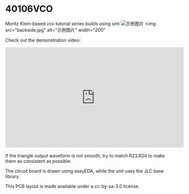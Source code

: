 # 40106VCO
Moritz Klein-based vco tutorial series builds using smt
<img src="VCO.jpg" alt="示例图片" width="900"/>
<img src="backside.jpg" alt="示例图片" width="200"


Check out the demonstration video:

<iframe width="560" height="315" src="https://www.youtube.com/embed/QiLeUSpJTN0" frameborder="0" allowfullscreen></iframe>

If the triangle output waveform is not smooth, try to match R23,R24 to make them as consistent as possible.

The circuit board is drawn using easyEDA, while the smt uses the JLC base library.

This PCB layout is made available under a cc-by-sa-3.0 license.

